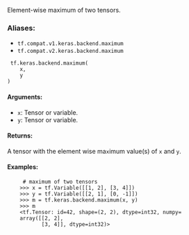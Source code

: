 Element-wise maximum of two tensors.
### Aliases:
- `tf.compat.v1.keras.backend.maximum`
- `tf.compat.v2.keras.backend.maximum`

```
 tf.keras.backend.maximum(
    x,
    y
)
```
#### Arguments:
- `x`: Tensor or variable.
- `y`: Tensor or variable.
#### Returns:
A tensor with the element wise ma`x`imum value(s) of `x` and `y`.
#### Examples:

```
     # maximum of two tensors
    >>> x = tf.Variable([[1, 2], [3, 4]])
    >>> y = tf.Variable([[2, 1], [0, -1]])
    >>> m = tf.keras.backend.maximum(x, y)
    >>> m
    <tf.Tensor: id=42, shape=(2, 2), dtype=int32, numpy=
    array([[2, 2],
           [3, 4]], dtype=int32)>
```
